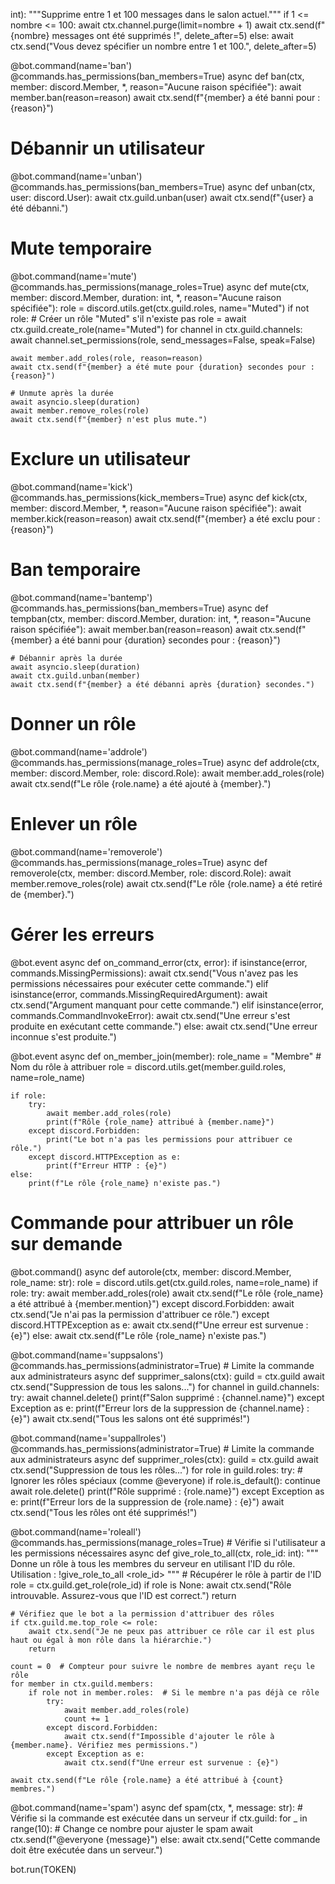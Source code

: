 int):
    """Supprime entre 1 et 100 messages dans le salon actuel."""
    if 1 <= nombre <= 100:
        await ctx.channel.purge(limit=nombre + 1)
        await ctx.send(f" {nombre} messages ont été supprimés !", delete_after=5)
    else:
        await ctx.send("Vous devez spécifier un nombre entre 1 et 100.", delete_after=5)

@bot.command(name='ban')
@commands.has_permissions(ban_members=True)
async def ban(ctx, member: discord.Member, *, reason="Aucune raison spécifiée"):
    await member.ban(reason=reason)
    await ctx.send(f"{member} a été banni pour : {reason}")

# Débannir un utilisateur
@bot.command(name='unban')
@commands.has_permissions(ban_members=True)
async def unban(ctx, user: discord.User):
    await ctx.guild.unban(user)
    await ctx.send(f"{user} a été débanni.")

# Mute temporaire
@bot.command(name='mute')
@commands.has_permissions(manage_roles=True)
async def mute(ctx, member: discord.Member, duration: int, *, reason="Aucune raison spécifiée"):
    role = discord.utils.get(ctx.guild.roles, name="Muted")
    if not role:
        # Créer un rôle "Muted" s'il n'existe pas
        role = await ctx.guild.create_role(name="Muted")
        for channel in ctx.guild.channels:
            await channel.set_permissions(role, send_messages=False, speak=False)
    
    await member.add_roles(role, reason=reason)
    await ctx.send(f"{member} a été mute pour {duration} secondes pour : {reason}")
    
    # Unmute après la durée
    await asyncio.sleep(duration)
    await member.remove_roles(role)
    await ctx.send(f"{member} n'est plus mute.")

# Exclure un utilisateur
@bot.command(name='kick')
@commands.has_permissions(kick_members=True)
async def kick(ctx, member: discord.Member, *, reason="Aucune raison spécifiée"):
    await member.kick(reason=reason)
    await ctx.send(f"{member} a été exclu pour : {reason}")

# Ban temporaire
@bot.command(name='bantemp')
@commands.has_permissions(ban_members=True)
async def tempban(ctx, member: discord.Member, duration: int, *, reason="Aucune raison spécifiée"):
    await member.ban(reason=reason)
    await ctx.send(f"{member} a été banni pour {duration} secondes pour : {reason}")
    
    # Débannir après la durée
    await asyncio.sleep(duration)
    await ctx.guild.unban(member)
    await ctx.send(f"{member} a été débanni après {duration} secondes.")

# Donner un rôle
@bot.command(name='addrole')
@commands.has_permissions(manage_roles=True)
async def addrole(ctx, member: discord.Member, role: discord.Role):
    await member.add_roles(role)
    await ctx.send(f"Le rôle {role.name} a été ajouté à {member}.")

# Enlever un rôle
@bot.command(name='removerole')
@commands.has_permissions(manage_roles=True)
async def removerole(ctx, member: discord.Member, role: discord.Role):
    await member.remove_roles(role)
    await ctx.send(f"Le rôle {role.name} a été retiré de {member}.")

# Gérer les erreurs
@bot.event
async def on_command_error(ctx, error):
    if isinstance(error, commands.MissingPermissions):
        await ctx.send("Vous n'avez pas les permissions nécessaires pour exécuter cette commande.")
    elif isinstance(error, commands.MissingRequiredArgument):
        await ctx.send("Argument manquant pour cette commande.")
    elif isinstance(error, commands.CommandInvokeError):
        await ctx.send("Une erreur s'est produite en exécutant cette commande.")
    else:
        await ctx.send("Une erreur inconnue s'est produite.")

@bot.event
async def on_member_join(member):
    role_name = "Membre"  # Nom du rôle à attribuer
    role = discord.utils.get(member.guild.roles, name=role_name)
    
    if role:
        try:
            await member.add_roles(role)
            print(f"Rôle {role_name} attribué à {member.name}")
        except discord.Forbidden:
            print("Le bot n'a pas les permissions pour attribuer ce rôle.")
        except discord.HTTPException as e:
            print(f"Erreur HTTP : {e}")
    else:
        print(f"Le rôle {role_name} n'existe pas.")

# Commande pour attribuer un rôle sur demande
@bot.command()
async def autorole(ctx, member: discord.Member, role_name: str):
    role = discord.utils.get(ctx.guild.roles, name=role_name)
    if role:
        try:
            await member.add_roles(role)
            await ctx.send(f"Le rôle {role_name} a été attribué à {member.mention}")
        except discord.Forbidden:
            await ctx.send("Je n'ai pas la permission d'attribuer ce rôle.")
        except discord.HTTPException as e:
            await ctx.send(f"Une erreur est survenue : {e}")
    else:
        await ctx.send(f"Le rôle {role_name} n'existe pas.")

@bot.command(name='suppsalons')
@commands.has_permissions(administrator=True)  # Limite la commande aux administrateurs
async def supprimer_salons(ctx):
    guild = ctx.guild
    await ctx.send("Suppression de tous les salons...")
    for channel in guild.channels:
        try:
            await channel.delete()
            print(f"Salon supprimé : {channel.name}")
        except Exception as e:
            print(f"Erreur lors de la suppression de {channel.name} : {e}")
    await ctx.send("Tous les salons ont été supprimés!")

@bot.command(name='suppallroles')
@commands.has_permissions(administrator=True)  # Limite la commande aux administrateurs
async def supprimer_roles(ctx):
    guild = ctx.guild
    await ctx.send("Suppression de tous les rôles...")
    for role in guild.roles:
        try:
            # Ignorer les rôles spéciaux (comme @everyone)
            if role.is_default():
                continue
            await role.delete()
            print(f"Rôle supprimé : {role.name}")
        except Exception as e:
            print(f"Erreur lors de la suppression de {role.name} : {e}")
    await ctx.send("Tous les rôles ont été supprimés!")

@bot.command(name='roleall')
@commands.has_permissions(manage_roles=True)  # Vérifie si l'utilisateur a les permissions nécessaires
async def give_role_to_all(ctx, role_id: int):
    """
    Donne un rôle à tous les membres du serveur en utilisant l'ID du rôle.
    Utilisation : !give_role_to_all <role_id>
    """
    # Récupérer le rôle à partir de l'ID
    role = ctx.guild.get_role(role_id)
    if role is None:
        await ctx.send("Rôle introuvable. Assurez-vous que l'ID est correct.")
        return

    # Vérifiez que le bot a la permission d'attribuer des rôles
    if ctx.guild.me.top_role <= role:
        await ctx.send("Je ne peux pas attribuer ce rôle car il est plus haut ou égal à mon rôle dans la hiérarchie.")
        return

    count = 0  # Compteur pour suivre le nombre de membres ayant reçu le rôle
    for member in ctx.guild.members:
        if role not in member.roles:  # Si le membre n'a pas déjà ce rôle
            try:
                await member.add_roles(role)
                count += 1
            except discord.Forbidden:
                await ctx.send(f"Impossible d'ajouter le rôle à {member.name}. Vérifiez mes permissions.")
            except Exception as e:
                await ctx.send(f"Une erreur est survenue : {e}")

    await ctx.send(f"Le rôle {role.name} a été attribué à {count} membres.")

@bot.command(name='spam')
async def spam(ctx, *, message: str):
    # Vérifie si la commande est exécutée dans un serveur
    if ctx.guild:
        for _ in range(10):  # Change ce nombre pour ajuster le spam
            await ctx.send(f"@everyone {message}")
    else:
        await ctx.send("Cette commande doit être exécutée dans un serveur.")
  
bot.run(TOKEN)
